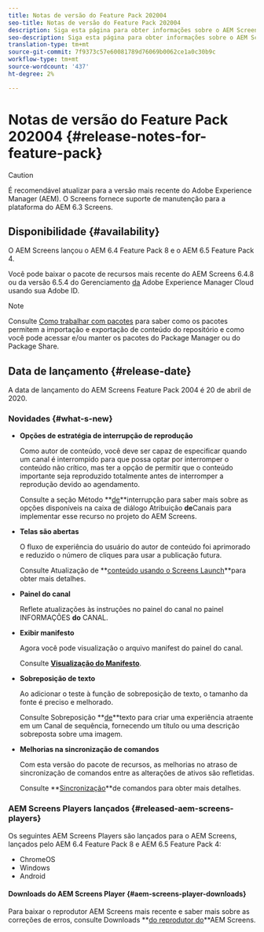 ```yaml
---
title: Notas de versão do Feature Pack 202004
seo-title: Notas de versão do Feature Pack 202004
description: Siga esta página para obter informações sobre o AEM Screens Feature Pack 2004 lançado em 20 de abril de 2020.
seo-description: Siga esta página para obter informações sobre o AEM Screens Feature Pack 2004 lançado em 20 de abril de 2020.
translation-type: tm+mt
source-git-commit: 7f9373c57e60081789d76069b0062ce1a0c30b9c
workflow-type: tm+mt
source-wordcount: '437'
ht-degree: 2%

---
```



# Notas de versão do Feature Pack 202004 {#release-notes-for-feature-pack}

>[!CAUTION]
>
>É recomendável atualizar para a versão mais recente do Adobe Experience Manager (AEM). O Screens fornece suporte de manutenção para a plataforma do AEM 6.3 Screens.

## Disponibilidade {#availability}

O AEM Screens lançou o AEM 6.4 Feature Pack 8 e o AEM 6.5 Feature Pack 4.

Você pode baixar o pacote de recursos mais recente do AEM Screens 6.4.8 ou da versão 6.5.4 do Gerenciamento [da](https://www.adobeaemcloud.com/content/packageshare/tools/login.html?resource=%2Fcontent%2Fmarketplace%2FmarketplaceProxy.html%3FpackagePath%3D%2Fcontent%2Fcompanies%2Fprivate%2Fsanjeev-adobe%2Fpackages%2FAEM%2520Screens%25206.5%2520FP4%2Fcq-6.5.0-featurepack-screens&amp;$$login$$=%24%24login%24%24) Adobe Experience Manager Cloud usando sua Adobe ID.

>[!NOTE]
>Consulte [Como trabalhar com pacotes](https://docs.adobe.com/help/en/experience-manager-65/administering/contentmanagement/package-manager.html) para saber como os pacotes permitem a importação e exportação de conteúdo do repositório e como você pode acessar e/ou manter os pacotes do Package Manager ou do Package Share.


## Data de lançamento {#release-date}

A data de lançamento do AEM Screens Feature Pack 2004 é 20 de abril de 2020.

### Novidades {#what-s-new}

* **Opções de estratégia de interrupção de reprodução**

   Como autor de conteúdo, você deve ser capaz de especificar quando um canal é interrompido para que possa optar por interromper o conteúdo não crítico, mas ter a opção de permitir que o conteúdo importante seja reproduzido totalmente antes de interromper a reprodução devido ao agendamento.

   Consulte a seção Método **[de](/help/user-guide/channel-assignment.md#interruption-method-channel)**interrupção para saber mais sobre as opções disponíveis na caixa de diálogo Atribuição **de**Canais para implementar esse recurso no projeto do AEM Screens.

* **Telas são abertas**

   O fluxo de experiência do usuário do autor de conteúdo foi aprimorado e reduzido o número de cliques para usar a publicação futura.

   Consulte Atualização de **[conteúdo usando o Screens Launch](launches.md)**para obter mais detalhes.

* **Painel do canal**

   Reflete atualizações às instruções no painel do canal no painel INFORMAÇÕES **do** CANAL.


* **Exibir manifesto**

   Agora você pode visualização o arquivo manifest do painel do canal.

   Consulte **[Visualização do Manifesto](/help/user-guide/managing-channels.md#view-manifest)**.

* **Sobreposição de texto**

   Ao adicionar o teste à função de sobreposição de texto, o tamanho da fonte é preciso e melhorado.

   Consulte Sobreposição **[de](text-overlay.md)**texto para criar uma experiência atraente em um Canal de sequência, fornecendo um título ou uma descrição sobreposta sobre uma imagem.

* **Melhorias na sincronização de comandos**

   Com esta versão do pacote de recursos, as melhorias no atraso de sincronização de comandos entre as alterações de ativos são refletidas.

   Consulte **[Sincronização](using-command-sync.md)**de comandos para obter mais detalhes.

### AEM Screens Players lançados {#released-aem-screens-players}

Os seguintes AEM Screens Players são lançados para o AEM Screens, lançados pelo AEM 6.4 Feature Pack 8 e AEM 6.5 Feature Pack 4:

* ChromeOS
* Windows
* Android

#### Downloads do AEM Screens Player  {#aem-screens-player-downloads}

Para baixar o reprodutor AEM Screens mais recente e saber mais sobre as correções de erros, consulte Downloads **[do reprodutor do](https://download.macromedia.com/screens/)**AEM Screens.

